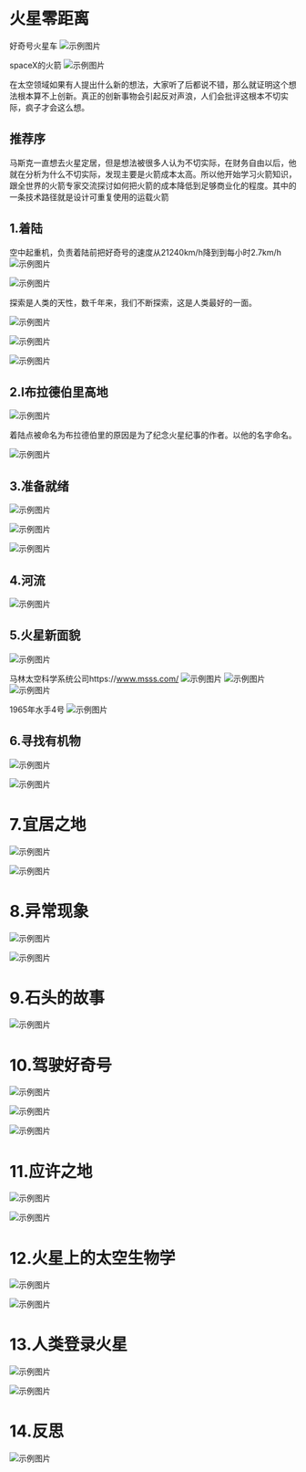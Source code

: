 # 火星零距离
好奇号火星车
![示例图片](./assets/好奇号.jpg)

spaceX的火箭
![示例图片](./assets/猎鹰九号.jpg)

在太空领域如果有人提出什么新的想法，大家听了后都说不错，那么就证明这个想法根本算不上创新。真正的创新事物会引起反对声浪，人们会批评这根本不切实际，疯子才会这么想。


## 推荐序
马斯克一直想去火星定居，但是想法被很多人认为不切实际，在财务自由以后，他就在分析为什么不切实际，发现主要是火箭成本太高。所以他开始学习火箭知识，跟全世界的火箭专家交流探讨如何把火箭的成本降低到足够商业化的程度。其中的一条技术路径就是设计可重复使用的运载火箭


## 1.着陆
空中起重机，负责着陆前把好奇号的速度从21240km/h降到到每小时2.7km/h
![示例图片](./assets/空中起重机.jpg)

![示例图片](./assets/无尘车间组装.jpg)

探索是人类的天性，数千年来，我们不断探索，这是人类最好的一面。


![示例图片](./assets/赫伯斯峡谷.jpg)

![示例图片](./assets/伞降.gif)

![示例图片](./assets/着陆流程.jpg)

## 2.l布拉德伯里高地

![示例图片](./assets/夏普山.jpg)

着陆点被命名为布拉德伯里的原因是为了纪念火星纪事的作者。以他的名字命名。

![示例图片](./assets/火星地形图.jpg)


## 3.准备就绪


![示例图片](./assets/化学相机.jpg)

![示例图片](./assets/原子能阶.jpg)

![示例图片](./assets/车载仪器.jpg)

## 4.河流

![示例图片](./assets/鹅卵石.jpg)

## 5.火星新面貌

![示例图片](./assets/好奇号自拍.jpg)

马林太空科学系统公司https://www.msss.com/
![示例图片](./assets/马林太空科学系统公司.png)
![示例图片](./assets/相机.png)
![示例图片](./assets/科学.png)

1965年水手4号
![示例图片](./assets/水手四号传回火星数据手绘板.jpg)

## 6.寻找有机物

![示例图片](./assets/马沃斯谷.png)

![示例图片](./assets/黄刀湾.jpg)

# 7.宜居之地

![示例图片](./assets/钻孔.jpg)

![示例图片](./assets/压裂岩石.jpg)

# 8.异常现象
![示例图片](./assets/主控中心.jpg)

![示例图片](./assets/深空探测网.jpg)

# 9.石头的故事
![示例图片](./assets/撞击坑.jpg)

# 10.驾驶好奇号
![示例图片](./assets/路径规划仿真.jpg)

![示例图片](./assets/好奇号轨迹.jpg)

![示例图片](./assets/好奇号移动路线.png)

# 11.应许之地
![示例图片](./assets/夏普山层次.png)

![示例图片](./assets/火星罗伯峡谷.jpg)


# 12.火星上的太空生物学
![示例图片](./assets/海盗号传回图片.jpg)

![示例图片](./assets/卡尔萨跟.jpg)

# 13.人类登录火星
![示例图片](./assets/火星沙漠研究站.jpg)

![示例图片](./assets/火箭.jpg)

# 14.反思

![示例图片](./assets/毅力号.jpg)


